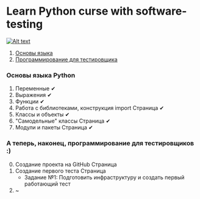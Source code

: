 # Learn Python curse with software-testing
[![Alt text](http://software-testing.ru/images/stories/stru.png)](http://software-testing.ru/)

1. [Основы языка](#one)
2. [Программирование для тестировщика](#two)


### <a name="one"></a> Основы языка Python
1. Переменные ✔
2. Выражения ✔
3. Функции ✔
4. Работа с библиотеками, конструкция import Страница ✔
5. Классы и объекты ✔
6. "Самодельные" классы Страница ✔
7. Модули и пакеты Страница ✔

### <a name="two"></a> А теперь, наконец, программирование для тестировщиков :)
0. Создание проекта на GitHub Страница
0. Создание первого теста Страница
    * Задание №1: Подготовить инфраструктуру и создать первый работающий тест
0. ~    
    